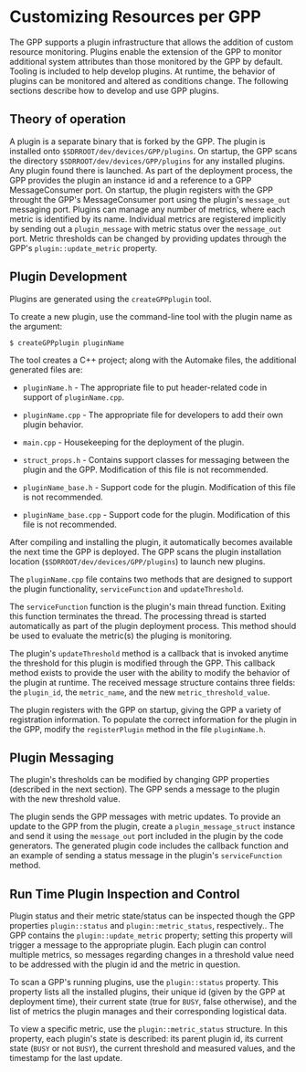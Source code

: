 # Customizing Resources per GPP

The GPP supports a plugin infrastructure that allows the addition of custom resource monitoring.
Plugins enable the extension of the GPP to monitor additional system attributes than those monitored by the GPP by default.
Tooling is included to help develop plugins.
At runtime, the behavior of plugins can be monitored and altered as conditions change.
The following sections describe how to develop and use GPP plugins.

## Theory of operation

A plugin is a separate binary that is forked by the GPP.
The plugin is installed onto `$SDRROOT/dev/devices/GPP/plugins`.
On startup, the GPP scans the directory `$SDRROOT/dev/devices/GPP/plugins` for any installed plugins.
Any plugin found there is launched.
As part of the deployment process, the GPP provides the plugin an instance id and a reference to a GPP MessageConsumer port.
On startup, the plugin registers with the GPP throught the GPP's MessageConsumer port using the plugin's `message_out` messaging port.
Plugins can manage any number of metrics, where each metric is identified by its name.
Individual metrics are registered implicitly by sending out a `plugin_message` with metric status over the `message_out` port.
Metric thresholds can be changed by providing updates through the GPP's `plugin::update_metric` property.

## Plugin Development

Plugins are generated using the `createGPPplugin` tool.

To create a new plugin, use the command-line tool with the plugin name as the argument:

    $ createGPPplugin pluginName

The tool creates a C++ project; along with the Automake files, the additional generated files are:
  - `pluginName.h` - The appropriate file to put header-related code in support of `pluginName.cpp`.

  - `pluginName.cpp` - The appropriate file for developers to add their own plugin behavior.

  - `main.cpp` - Housekeeping for the deployment of the plugin.

  - `struct_props.h` - Contains support classes for messaging between the plugin and the GPP. Modification of this file is not recommended.

  - `pluginName_base.h` - Support code for the plugin. Modification of this file is not recommended.

  - `pluginName_base.cpp` - Support code for the plugin. Modification of this file is not recommended.

After compiling and installing the plugin, it automatically becomes available the next time the GPP is deployed.
The GPP scans the plugin installation location (`$SDRROOT/dev/devices/GPP/plugins`) to launch new plugins.

The `pluginName.cpp` file contains two methods that are designed to support the plugin functionality, `serviceFunction` and `updateThreshold`.

The `serviceFunction` function is the plugin's main thread function.
Exiting this function terminates the thread.
The processing thread is started automatically as part of the plugin deployment process.
This method should be used to evaluate the metric(s) the pluging is monitoring.

The plugin's `updateThreshold` method is a callback that is invoked anytime the threshold for this plugin is modified through the GPP.
This callback method exists to provide the user with the ability to modify the behavior of the plugin at runtime.
The received message structure contains three fields: the `plugin_id`, the `metric_name`, and the new `metric_threshold_value`.

The plugin registers with the GPP on startup, giving the GPP a variety of registration information.
To populate the correct information for the plugin in the GPP, modify the `registerPlugin` method in the file `pluginName.h`.

## Plugin Messaging

The plugin's thresholds can be modified by changing GPP properties (described in the next section).
The GPP sends a message to the plugin with the new threshold value.

The plugin sends the GPP messages with metric updates.
To provide an update to the GPP from the plugin, create a `plugin_message_struct` instance and send it using the `message_out` port included in the plugin by the code generators.
The generated plugin code includes the callback function and an example of sending a status message in the plugin's `serviceFunction` method.

## Run Time Plugin Inspection and Control

Plugin status and their metric state/status can be inspected though the GPP properties `plugin::status` and `plugin::metric_status`, respectively..
The GPP contains the `plugin::update_metric` property; setting this property will trigger a message to the appropriate plugin.
Each plugin can control multiple metrics, so messages regarding changes in a threshold value need to be addressed with the plugin id and the metric in question.

To scan a GPP's running plugins, use the `plugin::status` property.
This property lists all the installed plugins, their unique id (given by the GPP at deployment time), their current state (true for `BUSY`, false otherwise), and the list of metrics the plugin manages and their corresponding logistical data.

To view a specific metric, use the `plugin::metric_status` structure.
In this property, each plugin's state is described: its parent plugin id, its current state (`BUSY` or not `BUSY`), the current threshold and measured values, and the timestamp for the last update.
